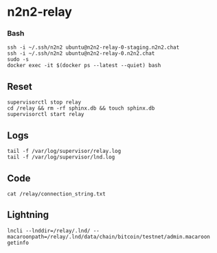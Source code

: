 # n2n2-relay

### Bash
```
ssh -i ~/.ssh/n2n2 ubuntu@n2n2-relay-0-staging.n2n2.chat
ssh -i ~/.ssh/n2n2 ubuntu@n2n2-relay-0.n2n2.chat
sudo -s
docker exec -it $(docker ps --latest --quiet) bash
```

## Reset 
```
supervisorctl stop relay
cd /relay && rm -rf sphinx.db && touch sphinx.db 
supervisorctl start relay
```

## Logs
```
tail -f /var/log/supervisor/relay.log
tail -f /var/log/supervisor/lnd.log
```

## Code
```
cat /relay/connection_string.txt 
```

## Lightning

```
lncli --lnddir=/relay/.lnd/ --macaroonpath=/relay/.lnd/data/chain/bitcoin/testnet/admin.macaroon getinfo
```